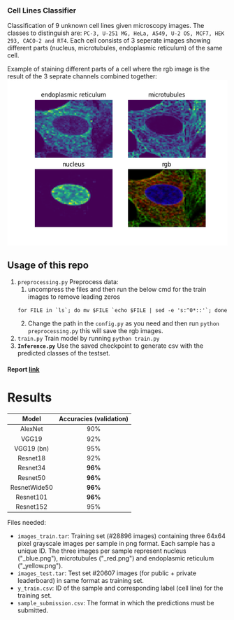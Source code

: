 ### Cell Lines Classifier

Classification of 9 unknown cell lines given microscopy images. The classes to distinguish are:
`PC-3, U-251 MG, HeLa, A549, U-2 OS, MCF7, HEK 293, CACO-2 and RT4`.
Each cell consists of 3 seperate images showing different parts (nucleus, microtubules, 
endoplasmic reticulum) of the same cell.

Example of staining different parts of a cell where the rgb image is the result of the 3 seprate channels combined 
together:
![Stained](assets/example_cell_channels.png)

## Usage of this repo
1. `preprocessing.py` Preprocess data:
    1. uncompress the files and then run the below cmd for the train images to remove leading zeros
    ```
    for FILE in `ls`; do mv $FILE `echo $FILE | sed -e 's:^0*::'`; done
    ```
   2. Change the path in the `config.py` as you need and then run `python preprocessing.py` this will save the rgb images.
3. `train.py` Train model by running `python train.py`
4. **`Inference.py`** Use the saved checkpoint to generate csv with the predicted classes of the testset. 


#### Report [link](https://docs.google.com/document/d/1mPjPGRh9-oD6d7X2MkJ17OJJs3LVaEpY4e1fZGGO_gA/edit?usp=sharing)

# Results
|Model | Accuracies (validation)|
|:---:|:---:|
|AlexNet| 90%
|VGG19| 92%
|VGG19 (bn) | 95% 
|Resnet18| 92%
Resnet34| **96%**
|Resnet50 | **96%**
|ResnetWide50| **96%**
|Resnet101| **96%**
|Resnet152| 95%


Files needed: 
- `images_train.tar`: Training set (#28896 images) containing three 64x64 pixel grayscale images per sample in png format. Each sample has a unique ID.
The three images per sample represent nucleus ("_blue.png"), microtubules ("_red.png") and endoplasmic reticulum ("_yellow.png").
- `images_test.tar`: Test set #20607 images (for public + private leaderboard) in same format as training set.
- `y_train.csv`: ID of the sample and corresponding label (cell line) for the training set.
- `sample_submission.csv`: The format in which the predictions must be submitted.
